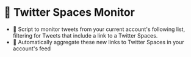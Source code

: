 # 🤖 Twitter Spaces Monitor

* 🚨 Script to monitor tweets from your current account's following list, filtering for Tweets that include a link to a Twitter Spaces.
* 🚀 Automatically aggregate these new links to Twitter Spaces in your account's feed

